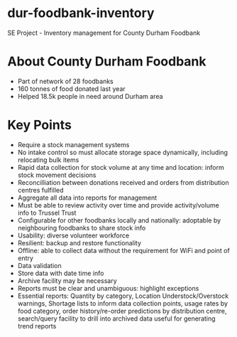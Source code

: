 # dur-foodbank-inventory
SE Project - Inventory management for County Durham Foodbank

# About County Durham Foodbank
- Part of network of 28 foodbanks
- 160 tonnes of food donated last year
- Helped 18.5k people in need around Durham area

# Key Points
- Require a stock management systems
- No intake control so must allocate storage space dynamically, including relocating bulk items
- Rapid data collection for stock volume at any time and location: inform stock movement decisions
- Reconcilliation between donations received and orders from distribution centres fulfilled
- Aggregate all data into reports for management
- Must be able to review activity over time and provide activity/volume info to Trussel Trust
- Configurable for other foodbanks locally and nationally: adoptable by neighbouring foodbanks to share stock info
- Usability: diverse volunteer workforce
- Resilient: backup and restore functionality
- Offline: able to collect data without the requirement for WiFi and point of entry
- Data validation
- Store data with date time info
- Archive facility may be necessary
- Reports must be clear and unambiguous: highlight exceptions
- Essential reports: Quantity by category, Location Understock/Overstock warnings, Shortage lists to inform data collection points, usage rates by food category, order history/re-order predictions by distribution centre, search/query facility to drill into archived data useful for generating trend reports
